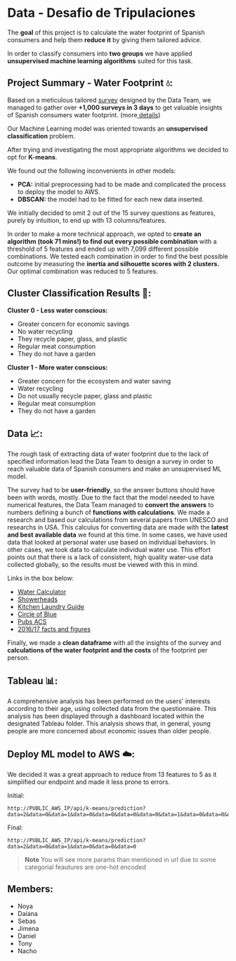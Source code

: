 # Data - Desafio de Tripulaciones

The **goal** of this project is to calculate the water footprint of Spanish consumers and help them **reduce it** by giving them tailored advice.

In order to classify consumers into **two groups** we have applied **unsupervised machine learning algorithms** suited for this task.



## Project Summary - Water Footprint 💧:

Based on a meticulous tailored <a target="_blank" href="https://form.typeform.com/to/zCsmiPAp">survey</a> designed by the Data Team, we managed to gather over **+1,000 surveys in 3 days** to get valuable insights of Spanish consumers water footprint. (more<a href="https://github.com/IgnacioGB1990/Data_Desafio/tree/develop/Typeform" target="blank"> details</a>)

Our Machine Learning model was oriented towards an **unsupervised classification** problem.

After trying and investigating the most appropriate algorithms we decided to opt for **K-means**.

We found out the following inconvenients in other models:
* **PCA:** initial preprocessing had to be made and complicated the process to deploy the model to AWS. 
* **DBSCAN:** the model had to be fitted for each new data inserted.

We initially decided to omit 2 out of the 15 survey questions as features, purely by intuition, to end up with 13 columns/features.

In order to make a more technical approach, we opted to **create an algorithm (took 71 mins!) to find out every possible combination** with a threshold of 5 features and ended up with 7,099 different possible combinations. We tested each combination in order to find the best possible outcome by measuring the **inertia and silhouette scores with 2 clusters.** Our optimal combination was reduced to 5 features. 

## Cluster Classification Results 👥:

**Cluster 0 - Less water conscious:**
* Greater concern for economic savings
* No water recycling
* They recycle paper, glass, and plastic
* Regular meat consumption
* They do not have a garden

**Cluster 1 - More water conscious:**
* Greater concern for the ecosystem and water saving 
* Water recycling
* Do not usually recycle paper, glass and plastic
* Regular meat consumption
* They do not have a garden

## Data 📈:

The rough task of extracting data of water footprint due to the lack of specified information lead the Data Team to design a survey in order to reach valuable data of Spanish consumers and make an unsupervised ML model.

The survey had to be **user-friendly**, so the answer buttons should have been with words, mostly. Due to the fact that the model needed to have numerical features, the Data Team managed to **convert the answers** to numbers defining a bunch of **functions with calculations**. We made a research and based our calculations from several papers from UNESCO and researchs in USA. This calculus for converting data are made with the **latest and best available data** we found at this time. In some cases, we have used data that looked at personal water use based on individual behaviors. In other cases, we took data to calculate individual water use. This effort points out that there is a lack of consistent, high quality water-use data collected globally, so the results must be viewed with this in mind.

Links in the box below:

* <a href="https://www.watercalculator.org/wp-content/uploads/2020/04/WFC-Methodology-August-2020.pdf" target="blank">Water Calculator</a>
* <a href="https://www.watercalculator.org/wp-content/uploads/2020/04/WFC-Methodology-August-2020.pdf" target="blank">Showerheads</a>
* <a href="https://www.watercalculator.org/wp-content/uploads/2020/04/WFC-Methodology-August-2020.pdf" target="blank">Kitchen Laundry Guide</a>
* <a href="https://www.watercalculator.org/wp-content/uploads/2020/04/WFC-Methodology-August-2020.pdf" target="blank">Circle of Blue</a>
* <a href="https://www.watercalculator.org/wp-content/uploads/2020/04/WFC-Methodology-August-2020.pdf" target="blank">Pubs ACS</a>
* <a href="https://www.watercalculator.org/wp-content/uploads/2020/04/WFC-Methodology-August-2020.pdf" target="blank">2016/17 facts and figures</a>


<!--
~~~
- https://www.watercalculator.org/wp-content/uploads/2020/04/WFC-Methodology-August-2020.pdf
- https://www.epa.gov/watersense/showerheads
- https://www.epa.gov/sites/default/files/2017-10/documents/ws-commercialbuildings-waterscore-residential-kitchen-laundry-guide.pdf
- https://www.circleofblue.org/wp-content/uploads/2016/04/WRF_REU2016.pdf
- https://pubs.acs.org/doi/full/10.1021/es800367m
- https://www.epa.gov/sites/default/files/2019-11/documents/2016_and_2017_facts_and_figures_data_tables_0.pdf
~~~
-->
Finally, we made a **clean dataframe** with all the insights of the survey and **calculations of the water footprint and the costs** of the footprint per person.


## Tableau 📊:

A comprehensive analysis has been performed on the users' interests according to their age, using  collected data from the questionnaire. This analysis has been displayed through a dashboard located within the designated Tableau folder. This analysis shows that, in general, young people are more concerned about economic issues than older people.

## Deploy ML model to AWS ☁️:

We decided it was a great approach to reduce from 13 features to 5 as it simplified our endpoint and made it less prone to errors.

Initial:
~~~
http://PUBLIC_AWS_IP/api/k-means/prediction?data=2&data=0&data=1&data=0&data=0&data=0&data=0&data=1&data=0&data=0&data=1&data=1&data=0&data=0&data=1&data=1&data=0
~~~

Final:
~~~
http://PUBLIC_AWS_IP/api/k-means/prediction?data=2&data=0&data=1&data=0&data=0&data=0
~~~


> **Note**
> You will see more params than mentioned in url due to some categorial feautures are one-hot encoded








## Members:

* Noya
* Daiana
* Sebas
* Jimena
* Daniel
* Tony
* Nacho

